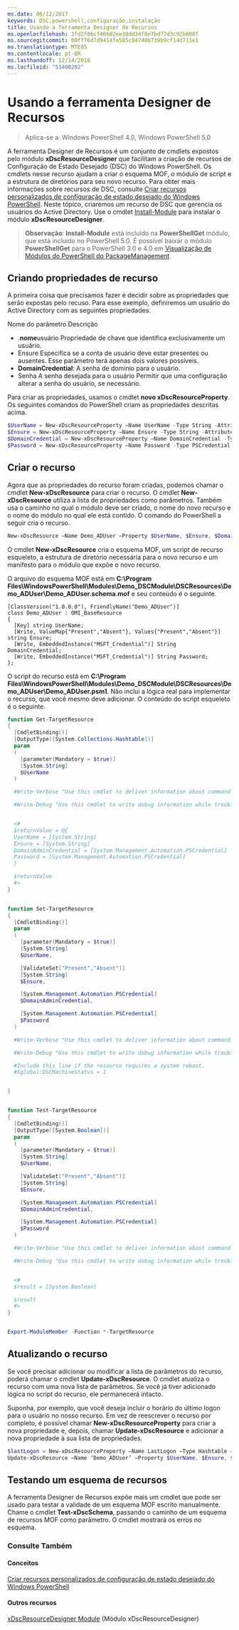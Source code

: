 ```yaml
---
ms.date: 06/12/2017
keywords: DSC,powershell,configuração,instalação
title: Usando a ferramenta Designer de Recursos
ms.openlocfilehash: 3fd2f06cf46602ee30dd34f8e7bd77d3c92b808f
ms.sourcegitcommit: 00ff76d7d9414fe585c04740b739b9cf14d711e1
ms.translationtype: MTE95
ms.contentlocale: pt-BR
ms.lasthandoff: 12/14/2018
ms.locfileid: "53400202"
---
```

# <a name="using-the-resource-designer-tool"></a>Usando a ferramenta Designer de Recursos

> Aplica-se a: Windows PowerShell 4.0, Windows PowerShell 5.0

A ferramenta Designer de Recursos é um conjunto de cmdlets expostos pelo módulo **xDscResourceDesigner** que facilitam a criação de recursos de Configuração de Estado Desejado (DSC) do Windows PowerShell. Os cmdlets nesse recurso ajudam a criar o esquema MOF, o módulo de script e a estrutura de diretórios para seu novo recurso. Para obter mais informações sobre recursos de DSC, consulte [Criar recursos personalizados de configuração de estado desejado do Windows PowerShell](authoringResource.md).
Neste tópico, criaremos um recurso de DSC que gerencia os usuários do Active Directory.
Use o cmdlet [Install-Module](/powershell/module/PowershellGet/Install-Module) para instalar o módulo **xDscResourceDesigner**.

>**Observação**: **Install-Module** está incluído na **PowerShellGet** módulo, que está incluído no PowerShell 5.0. É possível baixar o módulo **PowerShellGet** para o PowerShell 3.0 e 4.0 em [Visualização de Módulos do PowerShell do PackageManagement](https://www.microsoft.com/en-us/download/details.aspx?id=49186).

## <a name="creating-resource-properties"></a>Criando propriedades de recurso
A primeira coisa que precisamos fazer é decidir sobre as propriedades que serão expostas pelo recuso. Para esse exemplo, definiremos um usuário do Active Directory com as seguintes propriedades.

Nome do parâmetro Descrição
* .**nome**usuário Propriedade de chave que identifica exclusivamente um usuário.
* Ensure Especifica se a conta de usuário deve estar presentes ou ausentes. Esse parâmetro terá apenas dois valores possíveis.
* **DomainCredential**: A senha de domínio para o usuário.
* Senha A senha desejada para o usuário Permitir que uma configuração alterar a senha do usuário, se necessário.

Para criar as propriedades, usamos o cmdlet **novo xDscResourceProperty**. Os seguintes comandos do PowerShell criam as propriedades descritas acima.

```powershell
$UserName = New-xDscResourceProperty –Name UserName -Type String -Attribute Key
$Ensure = New-xDscResourceProperty –Name Ensure -Type String -Attribute Write –ValidateSet “Present”, “Absent”
$DomainCredential = New-xDscResourceProperty –Name DomainCredential -Type PSCredential -Attribute Write
$Password = New-xDscResourceProperty –Name Password -Type PSCredential -Attribute Write
```

## <a name="create-the-resource"></a>Criar o recurso

Agora que as propriedades do recurso foram criadas, podemos chamar o cmdlet **New-xDscResource** para criar o recurso. O cmdlet **New-xDscResource** utiliza a lista de propriedades como parâmetros. Também usa o caminho no qual o módulo deve ser criado, o nome do novo recurso e o nome do módulo no qual ele está contido. O comando do PowerShell a seguir cria o recurso.

```powershell
New-xDscResource –Name Demo_ADUser –Property $UserName, $Ensure, $DomainCredential, $Password –Path ‘C:\Program Files\WindowsPowerShell\Modules’ –ModuleName Demo_DSCModule
```

O cmdlet **New-xDscResource** cria o esquema MOF, um script de recurso esqueleto, a estrutura de diretório necessária para o novo recurso e um manifesto para o módulo que expõe o novo recurso.

O arquivo do esquema MOF está em **C:\Program Files\WindowsPowerShell\Modules\Demo_DSCModule\DSCResources\Demo_ADUser\Demo_ADUser.schema.mof** e seu conteúdo é o seguinte.

```
[ClassVersion("1.0.0.0"), FriendlyName("Demo_ADUser")]
class Demo_ADUser : OMI_BaseResource
{
  [Key] string UserName;
  [Write, ValueMap{"Present","Absent"}, Values{"Present","Absent"}] string Ensure;
  [Write, EmbeddedInstance("MSFT_Credential")] String DomainCredential;
  [Write, EmbeddedInstance("MSFT_Credential")] String Password;
};
```

O script do recurso está em **C:\Program Files\WindowsPowerShell\Modules\Demo_DSCModule\DSCResources\Demo_ADUser\Demo_ADUser.psm1**. Não inclui a lógica real para implementar o recurso, que você mesmo deve adicionar. O conteúdo do script esqueleto é o seguinte.

```powershell
function Get-TargetResource
{
  [CmdletBinding()]
  [OutputType([System.Collections.Hashtable])]
  param
  (
    [parameter(Mandatory = $true)]
    [System.String]
    $UserName
  )

  #Write-Verbose "Use this cmdlet to deliver information about command processing."

  #Write-Debug "Use this cmdlet to write debug information while troubleshooting."


  <#
  $returnValue = @{
  UserName = [System.String]
  Ensure = [System.String]
  DomainAdminCredential = [System.Management.Automation.PSCredential]
  Password = [System.Management.Automation.PSCredential]
  }

  $returnValue
  #>
}


function Set-TargetResource
{
  [CmdletBinding()]
  param
  (
    [parameter(Mandatory = $true)]
    [System.String]
    $UserName,

    [ValidateSet("Present","Absent")]
    [System.String]
    $Ensure,

    [System.Management.Automation.PSCredential]
    $DomainAdminCredential,

    [System.Management.Automation.PSCredential]
    $Password
  )

  #Write-Verbose "Use this cmdlet to deliver information about command processing."

  #Write-Debug "Use this cmdlet to write debug information while troubleshooting."

  #Include this line if the resource requires a system reboot.
  #$global:DSCMachineStatus = 1


}


function Test-TargetResource
{
  [CmdletBinding()]
  [OutputType([System.Boolean])]
  param
  (
    [parameter(Mandatory = $true)]
    [System.String]
    $UserName,

    [ValidateSet("Present","Absent")]
    [System.String]
    $Ensure,

    [System.Management.Automation.PSCredential]
    $DomainAdminCredential,

    [System.Management.Automation.PSCredential]
    $Password
  )

  #Write-Verbose "Use this cmdlet to deliver information about command processing."

  #Write-Debug "Use this cmdlet to write debug information while troubleshooting."


  <#
  $result = [System.Boolean]

  $result
  #>
}


Export-ModuleMember -Function *-TargetResource
```

## <a name="updating-the-resource"></a>Atualizando o recurso

Se você precisar adicionar ou modificar a lista de parâmetros do recurso, poderá chamar o cmdlet **Update-xDscResource**. O cmdlet atualiza o recurso com uma nova lista de parâmetros. Se você já tiver adicionado lógica no script do recurso, ele permanecerá intacto.

Suponha, por exemplo, que você deseja incluir o horário do último logon para o usuário no nosso recurso. Em vez de reescrever o recurso por completo, é possível chamar **New-xDscResourceProperty** para criar a nova propriedade e, depois, chamar **Update-xDscResource** e adicionar a nova propriedade à sua lista de propriedades.

```powershell
$lastLogon = New-xDscResourceProperty –Name LastLogon –Type Hashtable –Attribute Write –Description “For mapping users to their last log on time”
Update-xDscResource –Name ‘Demo_ADUser’ –Property $UserName, $Ensure, $DomainCredential, $Password, $lastLogon -Force
```

## <a name="testing-a-resource-schema"></a>Testando um esquema de recursos

A ferramenta Designer de Recursos expõe mais um cmdlet que pode ser usado para testar a validade de um esquema MOF escrito manualmente. Chame o cmdlet **Test-xDscSchema**, passando o caminho de um esquema de recursos MOF como parâmetro. O cmdlet mostrará os erros no esquema.

### <a name="see-also"></a>Consulte Também

#### <a name="concepts"></a>Conceitos
[Criar recursos personalizados de configuração de estado desejado do Windows PowerShell](authoringResource.md)

#### <a name="other-resources"></a>Outros recursos
[xDscResourceDesigner Module](https://www.powershellgallery.com/packages/xDscResourceDesigner/1.12.0.0) (Módulo xDscResourceDesigner)
